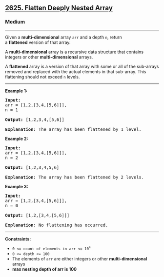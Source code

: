 <h2><a href="https://leetcode.com/problems/flatten-deeply-nested-array/">2625. Flatten Deeply Nested Array</a></h2>
<h3>Medium</h3>
<hr>
<div>
<p>Given a&nbsp;<strong>multi-dimensional</strong>&nbsp;array <code>arr</code> and a depth <code>n</code>, return a&nbsp;<strong>flattened</strong>&nbsp;version of that array.</p>

<p>A&nbsp;<strong>multi-dimensional</strong>&nbsp;array is a recursive data structure that contains integers or other&nbsp;<strong>multi-dimensional</strong>&nbsp;arrays.</p>

<p>A&nbsp;<strong>flattened</strong>&nbsp;array is a version of that array with some or all of the sub-arrays removed and replaced with the actual elements in that sub-array. This flattening should not exceed <code>n</code> levels.</p>

<hr>

<p><strong>Example 1:</strong></p>

<pre><strong>Input:</strong> 
arr = [1,2,[3,4,[5,6]]], 
n = 1

<strong>Output:</strong> [1,2,3,4,[5,6]]

<strong>Explanation:</strong> The array has been flattened by 1 level.
</pre>

<p><strong>Example 2:</strong></p>

<pre><strong>Input:</strong> 
arr = [1,2,[3,4,[5,6]]], 
n = 2

<strong>Output:</strong> [1,2,3,4,5,6]

<strong>Explanation:</strong> The array has been flattened by 2 levels.
</pre>

<p><strong>Example 3:</strong></p>

<pre><strong>Input:</strong> 
arr = [1,2,[3,4,[5,6]]], 
n = 0

<strong>Output:</strong> [1,2,[3,4,[5,6]]]

<strong>Explanation:</strong> No flattening has occurred.
</pre>

<hr>

<p><strong>Constraints:</strong></p>

<ul>
  <li><code>0 &lt;= count of elements in arr &lt;= 10<sup>4</sup></code></li>
  <li><code>0 &lt;= depth &lt;= 100</code></li>
  <li>The elements of <code>arr</code> are either integers or other <strong>multi-dimensional</strong> arrays</li>
  <li><strong>max nesting depth of arr is 100</strong></li>
</ul>
</div>
